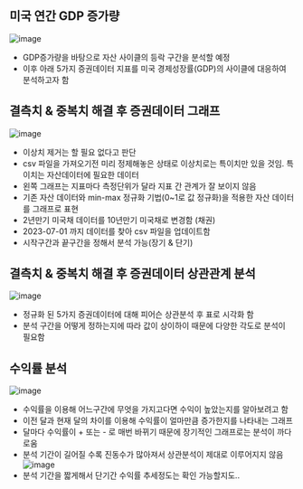 ## 미국 연간 GDP 증가량
![image](https://github.com/sejin1129/summer_Intern/assets/113009722/d0c3b9cd-bffc-4995-aa2c-c2e7fdae6b12)
- GDP증가량을 바탕으로 자산 사이클의 등락 구간을 분석할 예정
- 이후 아래 5가지 증권데이터 지표를 미국 경제성장률(GDP)의 사이클에 대응하여 분석하고자 함

## 결측치 & 중복치 해결 후 증권데이터 그래프
![image](https://github.com/sejin1129/summer_Intern/assets/113009722/c0cb6ce8-4d0d-4428-b58f-04f17f2db5a1)
- 이상치 제거는 할 필요 없다고 판단
- csv 파일을 가져오기전 미리 정제해놓은 상태로 이상치로는 특이치만 있을 것임. 특이치는 자산데이터에 필요한 데이터
- 왼쪽 그래프는 지표마다 측정단위가 달라 지표 간 관계가 잘 보이지 않음
- 기존 자산 데이터와 min-max 정규화 기법(0~1로 값 정규화)을 적용한 자산 데이터를 그래프로 표현
- 2년만기 미국채 데이터를 10년만기 미국채로 변경함 (채권)
- 2023-07-01 까지 데이터를 찾아 csv 파일을 업데이트함
- 시작구간과 끝구간을 정해서 분석 가능(장기 & 단기)
 
## 결측치 & 중복치 해결 후 증권데이터 상관관계 분석
![image](https://github.com/sejin1129/summer_Intern/assets/113009722/a29ced87-f1eb-49bf-9bff-76d33325b5cb)
- 정규화 된 5가지 증권데이터에 대해 피어슨 상관분석 후 표로 시각화 함
- 분석 구간을 어떻게 정하는지에 따라 값이 상이하이 때문에 다양한 각도로 분석이 필요함

## 수익률 분석
![image](https://github.com/sejin1129/summer_Intern/assets/113009722/7b77f84a-cd7e-4793-a31c-5faaa25ab6dc)
- 수익률을 이용해 어느구간에 무엇을 가지고다면 수익이 높았는지를 알아보려고 함
- 이전 달과 현재 달의 차이를 이용해 수익률이 얼마만큼 증가한지를 나타내는 그래프
- 달마다 수익률이 + 또는 - 로 매번 바뀌기 때문에 장기적인 그래프로는 분석이 까다로움
- 분석 기간이 길어질 수록 진동수가 많아져서 상관분석이 제대로 이루어지지 않음
![image](https://github.com/sejin1129/summer_Intern/assets/113009722/d5cc3bb7-a0a4-49dd-a689-bf169a79ab8d)
- 분석 기간을 짧게해서 단기간 수익률 추세정도는 확인 가능할지도..


